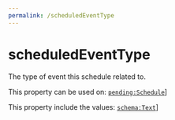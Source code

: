 ```yaml
---
permalink: /scheduledEventType
---
```


# scheduledEventType
The type of event this schedule related to.

This property can be used on: [`pending:Schedule`](https://pending.schema.org/Schedule)]

This property include the values: [`schema:Text`](https://schema.org/Text)]
